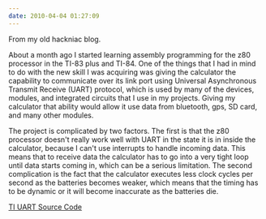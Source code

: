 ```yaml
---
date: 2010-04-04 01:27:09
---
```


From my old hackniac blog.

About a month ago I started learning assembly programming for the z80 processor in the TI-83 plus and TI-84. One of the things that I had in mind to do with the new skill I was acquiring was giving the calculator the capability to communicate over its link port using Universal Asynchronous Transmit Receive (UART) protocol, which is used by many of the devices, modules, and integrated circuits that I use in my projects. Giving my calculator that ability would allow it use data from bluetooth, gps, SD card, and many other modules.

The project is complicated by two factors. The first is that the z80 processor doesn't really work well with UART in the state it is in inside the calculator, because I can't use interrupts to handle incoming data. This means that to receive data the calculator has to go into a very tight loop until data starts coming in, which can be a serious limitation. The second complication is the fact that the calculator executes less clock cycles per second as the batteries becomes weaker, which means that the timing has to be dynamic or it will become inaccurate as the batteries die.

[TI UART Source Code](http://www.hackniac.com/uploads/code/ti_83_plus_uart/)
